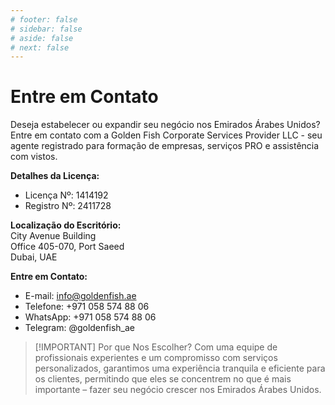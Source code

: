 ```yaml
---
# footer: false
# sidebar: false
# aside: false
# next: false
---
```


<!-- <p>
  <img src="/img/Logo.avif" alt="logo" width="100" height="100" style="margin-left: 50%;">
</p> -->

# Entre em Contato

Deseja estabelecer ou expandir seu negócio nos Emirados Árabes Unidos? Entre em contato com a Golden Fish Corporate Services Provider LLC - seu agente registrado para formação de empresas, serviços PRO e assistência com vistos.

**Detalhes da Licença:**

- Licença Nº: 1414192
- Registro Nº: 2411728

**Localização do Escritório:**  
City Avenue Building  
Office 405-070, Port Saeed  
Dubai, UAE

**Entre em Contato:**

- E-mail: info@goldenfish.ae
- Telefone: +971 058 574 88 06
- WhatsApp: +971 058 574 88 06
- Telegram: @goldenfish_ae

<!-- WhatsApp us at [+971 058 574 88 06](https://wa.me/message/KDLD4FZVW7EUC1)
Telegram us at [@goldenfish_ae](https://t.me/goldenfish_ae) -->

> [!IMPORTANT] Por que Nos Escolher?
> Com uma equipe de profissionais experientes e um compromisso com serviços personalizados, garantimos uma experiência tranquila e eficiente para os clientes, permitindo que eles se concentrem no que é mais importante – fazer seu negócio crescer nos Emirados Árabes Unidos.

<ContactFormModal 
  formName="Entre em Contato" 
  buttonText="Envie-nos uma mensagem" 
  formStyle="display: block; margin: 2rem auto;"
  categoryLabel="Nível de suporte necessário: *" 
  categoryPlaceholderText="Escolha seu nível de suporte"
  messageLabel="Como podemos ajudar? (recomendado)"
  messagePlaceholderText="Por favor, compartilhe os detalhes da sua consulta para nos ajudar a preparar a melhor solução para suas necessidades"
  :services="[
  'Básico — apenas consulta inicial e orientação',
  'Padrão — documentação completa e gerenciamento de processos',
  'Abrangente — solução completa com mínima participação da sua parte',
  'Personalizado — requisitos complexos ou situação empresarial única',
  ]"
/>